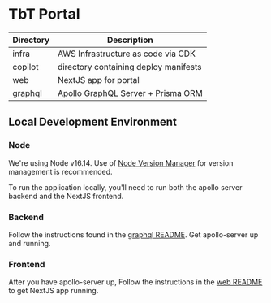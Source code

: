 # TbT Portal

| Directory | Description                           |
| --------- | ------------------------------------- |
| infra     | AWS Infrastructure as code via CDK    |
| copilot   | directory containing deploy manifests |
| web       | NextJS app for portal                 |
| graphql   | Apollo GraphQL Server + Prisma ORM    |

## Local Development Environment

### Node

We're using Node v16.14. Use of [Node Version Manager](https://github.com/nvm-sh/nvm) for version management is recommended.

To run the application locally, you'll need to run both the apollo server backend and the NextJS frontend.

### Backend

Follow the instructions found in the [graphql README](https://github.com/TutoredByTeachers/tbt-portal/blob/main/graphql/README.md). Get apollo-server up and running.

### Frontend

After you have apollo-server up, Follow the instructions in the [web README](https://github.com/TutoredByTeachers/tbt-portal/blob/main/web/README.md) to get NextJS app running.
